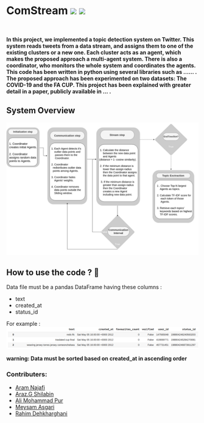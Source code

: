 # ComStream ![](https://img.shields.io/badge/Python-3-informational?style=flat&logo=<LOGO_NAME>&logoColor=white&color=2bbc8a) ![](https://img.shields.io/badge/NLP-TopicDetection-informational?style=flat&logo=data:image/svg%2bxml;base64,<BASE64_DATA>)
<br>

**In this project, we implemented a topic detection system on Twitter. This system reads tweets from a data stream, and assigns them to one of the existing clusters
or a new one. Each cluster acts as an agent, which makes the proposed approach a multi-agent system. There is also a coordinator, who monitors the whole system and 
coordinates the agents. This code has been written in python using several libraries such as ...... . The proposed approach has been experimented on two datasets:
The COVID-19 and the FA CUP. This project has been explained with greater detail in 
a paper, publicly available in ... .**

## System Overview
![logo](https://github.com/AliNajafi1998/ComStream/blob/dev-algo/ComStream.jpg)



## How to use the code ? :hugs:

Data file must be a pandas DataFrame having these columns : 

 - text
 - created_at
 - status_id

For example : 
![example](https://github.com/AliNajafi1998/ComStream/blob/dev-algo/data-example.png)

**warning: Data must be sorted based on created_at in ascending order**






### Contributers:

- [Aram Najafi](https://github.com/AliNajafi1998)
- [Araz.G Shilabin](https://github.com/ArazShilabin)
- [Ali Mohammad Pur](https://github.com/alimpfard)
- [Meysam Asgari](https://github.com/MesiA)
- [Rahim Dehkharghani](https://github.com/rdehkharghaniUB)
